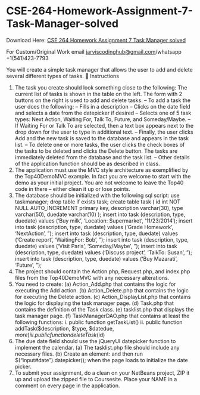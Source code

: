 # CSE-264-Homework-Assignment-7-Task-Manager-solved

Download Here: [CSE 264 Homework Assignment 7 Task Manager solved](https://jarviscodinghub.com/assignment/homework-assignment-7-task-manager-solution/)

For Custom/Original Work email jarviscodinghub@gmail.com/whatsapp +1(541)423-7793

You will create a simple task manager that allows the user to add and delete several different types of tasks.
 Instructions
1. The task you create should look something close to the following:
The current list of tasks is shown in the table on the left. The form with 2 buttons on the right is used to add and delete tasks.
– To add a task the user does the following:
– Fills in a description
– Clicks on the date field and selects a date from the datepicker if desired
– Selects one of 5 task types: Next Action, Waiting For, Talk To, Future, and Someday/Maybe.
– If Waiting For or Talk To are selected, then a text box appears next to the drop down for the user to type in
additional text.
– Finally, the user clicks Add and the new task is saved to the database and appears in the task list.
– To delete one or more tasks, the user clicks the check boxes of the tasks to be deleted and clicks the Delete button. The
tasks are immediately deleted from the database and the task list.
– Other details of the application function should be as described in class.
2. The application must use the MVC style architecture as exemplified by the Top40DemoMVC example. In fact you are
welcome to start with the demo as your initial project. You are not welcome to leave the Top40 code in there – either clean it up or
lose points.
3. The database should be initialized with the following sql script:
use taskmanager;
drop table if exists task;
create table task (
id int NOT NULL AUTO_INCREMENT primary key,
description varchar(30),
type varchar(50),
duedate varchar(10)
);
insert into task (description, type, duedate) values (‘Buy milk’, ‘Location: Supermarket’,
’11/23/2014′);
insert into task (description, type, duedate) values (‘Grade Homework’, ‘NextAction’, ”);
insert into task (description, type, duedate) values (‘Create report’, ‘WaitingFor: Bob’, ”);
insert into task (description, type, duedate) values (‘Visit Paris’, ‘Someday/Maybe’, ”);
insert into task (description, type, duedate) values (‘Discuss project’, ‘TalkTo: Susan’, ”);
insert into task (description, type, duedate) values (‘Buy Mazarati’, ‘Future’, ”);
4. The project should contain the Action.php, Request.php, and index.php files from the Top40DemoMVC with any
necessary alterations.
5. You need to create:
(a) Action_Add.php that contains the logic for executing the Add action.
(b) Action_Delete.php that contains the logic for executing the Delete action.
(c) Action_DisplayList.php that contains the logic for displaying the task manager page.
(d) Task.php that contains the definition of the Task class.
(e) tasklist.php that displays the task manager page.
(f) TaskManagerDAO.php that contains at least the following functions:
i. public function getTaskList()
ii. public function addTask($description, $type, $datedue, $more)
iii. public function deleteTask($id)
6. The due date field should use the jQueryUI datepicker function to implement the calendar.
(a) The tasklist.php file should include any necessary files.
(b) Create an element: 
 and then run $(“input#date”).datepicker(); when the
page loads to initialize the date picker.
7. To submit your assignment, do a clean on your NetBeans project, ZIP it up and upload the zipped file to Coursesite. Place
your NAME in a comment on every page in the application.
